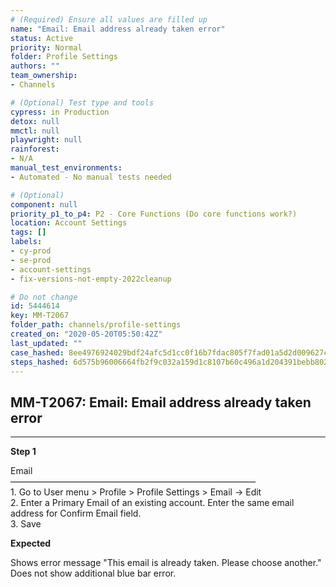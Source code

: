 ```yaml
---
# (Required) Ensure all values are filled up
name: "Email: Email address already taken error"
status: Active
priority: Normal
folder: Profile Settings
authors: ""
team_ownership: 
- Channels

# (Optional) Test type and tools
cypress: in Production
detox: null
mmctl: null
playwright: null
rainforest: 
- N/A
manual_test_environments: 
- Automated - No manual tests needed

# (Optional)
component: null
priority_p1_to_p4: P2 - Core Functions (Do core functions work?)
location: Account Settings
tags: []
labels: 
- cy-prod
- se-prod
- account-settings
- fix-versions-not-empty-2022cleanup

# Do not change
id: 5444614
key: MM-T2067
folder_path: channels/profile-settings
created_on: "2020-05-20T05:50:42Z"
last_updated: ""
case_hashed: 8ee4976924029bdf24afc5d1cc0f16b7fdac805f7fad01a5d2d009627c07510e9d196c68ab8fe451621552aec297d5c8
steps_hashed: 6d575b96006664fb2f9c032a159d1c8107b60c496a1d204391bebb802aa47f13301d36311ba7045f2b7af2d2c4f66cc2
---
```


## MM-T2067: Email: Email address already taken error

---

**Step 1**

Email\
————————————————————————————\
1\. Go to User menu > Profile > Profile Settings > Email -> Edit\
2\. Enter a Primary Email of an existing account. Enter the same email address for Confirm Email field.\
3\. Save

**Expected**

Shows error message "This email is already taken. Please choose another." Does not show additional blue bar error.
